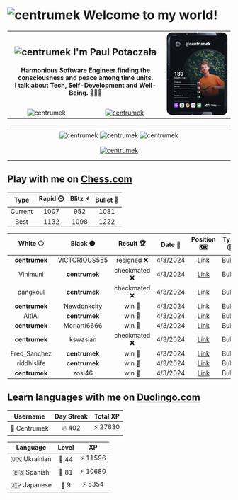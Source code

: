 <h1>
  <img
    src="https://emojis.slackmojis.com/emojis/images/1531849430/4246/blob-sunglasses.gif"
    width="30"
    alt="centrumek"
  />
  Welcome to my world!
</h1>

<table>
  <tbody>
    <tr>
      <td align="center" width="70%" colspan="2">
        <h2>
          <img
            src="https://raw.githubusercontent.com/MartinHeinz/MartinHeinz/master/wave.gif"
            width="30px"
            alt="centrumek"
          />
          I'm Paul Potaczała
        </h2>
        <h4>
          Harmonious Software Engineer finding the consciousness and peace among time units.
          <br/>
          I talk about Tech, Self-Development and Well-Being. 🌿🧘🚀
        </h4>
      </td>
      <td width="30%" rowspan="2">
        <a href="https://app.daily.dev/centrumek">
          <img
            src="./devcard.svg"
            alt="centrumek"
          />
        </a>
      </td>
    </tr>
    <tr align="center">
      <td>
        <img
          src="https://komarev.com/ghpvc/?username=centrumek&label=visitors&color=0e75b6&style=flat"
          alt="centrumek"
        >
      </td>
      <td>
        <a href="https://stackoverflow.com/users/14496012/centrumek">
          <img
            src="https://stackoverflow.com/users/flair/14496012.png?theme=dark"
            alt="centrumek"
          >
        </a>
      </td>
    </tr>
  </tbody>
</table>

---
<div align="center">
  <img 
    src="https://github-readme-stats.vercel.app/api?username=centrumek&show_icons=true&count_private=true&theme=dark&hide_border=true&hide=issues,contribs&bg_color=00000000"
    alt="centrumek"
  />
  <img
    src="https://github-readme-stats.vercel.app/api/top-langs/?username=centrumek&layout=compact&hide_border=true&theme=dark&bg_color=00000000&langs_count=6&exclude_repo=air-statistic-app"
    alt="centrumek"
  />
  <img 
    src="https://github-readme-streak-stats.herokuapp.com?user=centrumek&theme=dark&hide_border=true&background=FFFFFF00"
    alt="centrumek"
  />
  <br/>
  <br/>
  <a href="https://www.buymeacoffee.com/centrumek">
    <img
      src="https://cdn.buymeacoffee.com/buttons/v2/default-orange.png"
      height="50"
      width="210"
      alt="centrumek"
    />
  </a>
</div>

---

## Play with me on [Chess.com](https://www.chess.com/member/centrumek)

<div align="center">
<!--START_SECTION:chessStats-->
<!-- Automatically generated with https://github.com/Balastrong/chess-stats-action -->

| Type | Rapid ⏲️ | Blitz ⚡ | Bullet 🔫 |
|:---:|:---:|:---:|:---:|
| Current | 1007 | 952 | 1081 |
| Best | 1132 | 1098 | 1222 |

| White ⚪ | Black ⚫ | Result 🏆 | Date 📅 | Position 🗺️ | Type 🕕 |
|:---:|:---:|:---:|:---:|:---:|:---:|
| **centrumek** | VICTORIOUS555 | resigned ❌ | 4/3/2024 | <a href="http://www.ee.unb.ca/cgi-bin/tervo/fen.pl?select=r3k2r/pp3ppp/2p5/3p1b2/1P3P2/2P1P3/P2B4/4R1K1 w kq -">Link</a> | Bullet |
| Vinimuni | **centrumek** | checkmated ❌ | 4/3/2024 | <a href="http://www.ee.unb.ca/cgi-bin/tervo/fen.pl?select=8/2p5/Qk1p4/1P2p3/1P1nP3/3P1q2/5P2/2R2K2 b - -">Link</a> | Bullet |
| pangkoul | **centrumek** | checkmated ❌ | 4/3/2024 | <a href="http://www.ee.unb.ca/cgi-bin/tervo/fen.pl?select=rnk4r/ppQ3p1/2p1N3/2b3qp/8/2N1P3/PPP4P/R1B2R1K b - -">Link</a> | Bullet |
| **centrumek** | Newdonkcity | win 🥇 | 4/3/2024 | <a href="http://www.ee.unb.ca/cgi-bin/tervo/fen.pl?select=3R2r1/2r2k1p/p1p3p1/P1b2pP1/2K4P/q3p3/1N6/3R4 b - -">Link</a> | Bullet |
| AltiAl | **centrumek** | win 🥇 | 4/3/2024 | <a href="http://www.ee.unb.ca/cgi-bin/tervo/fen.pl?select=8/8/3k2n1/p1pPb3/1pP1P2p/1P5P/P2q2P1/7K w - -">Link</a> | Bullet |
| **centrumek** | Moriarti6666 | win 🥇 | 4/3/2024 | <a href="http://www.ee.unb.ca/cgi-bin/tervo/fen.pl?select=r1b1kb1r/1p1p2pp/2n1p3/p1p2p2/2P2P2/P4N2/1P2Q1PP/RNB1KB1R b KQkq -">Link</a> | Bullet |
| **centrumek** | kswasian | checkmated ❌ | 4/3/2024 | <a href="http://www.ee.unb.ca/cgi-bin/tervo/fen.pl?select=5k1r/5ppp/2p1pn2/3p4/1qbP4/3KPN2/r4PPP/5B1R w - -">Link</a> | Bullet |
| Fred_Sanchez | **centrumek** | win 🥇 | 4/3/2024 | <a href="http://www.ee.unb.ca/cgi-bin/tervo/fen.pl?select=8/3k3q/p7/1p6/5P1K/PP3B1P/2P5/8 w - -">Link</a> | Bullet |
| riddhislife | **centrumek** | win 🥇 | 4/3/2024 | <a href="http://www.ee.unb.ca/cgi-bin/tervo/fen.pl?select=8/8/1k2p3/3p1p2/1P1P4/r1K1P3/q7/8 w - -">Link</a> | Bullet |
| **centrumek** | zosi46 | win 🥇 | 4/3/2024 | <a href="http://www.ee.unb.ca/cgi-bin/tervo/fen.pl?select=2k4Q/1p4R1/p1p5/P7/8/2P5/8/7K b - -">Link</a> | Bullet |

<!--END_SECTION:chessStats-->
</div>

## Learn languages with me on [Duolingo.com](https://www.duolingo.com/profile/Centrumek)

<div align="center">
<!--START_SECTION:duolingoStats-->
<!-- Automatically generated with https://github.com/centrumek/duolingo-readme-stats-->

| Username | Day Streak | Total XP |
|:---:|:---:|:---:|
| 👤 Centrumek | 🔥 402 | ⚡ 27630 |

| Language | Level | XP |
|:---:|:---:|:---:|
| 🇺🇦 Ukrainian | 👑 44 | ⚡ 11596 |
| 🇪🇸 Spanish | 👑 81 | ⚡ 10680 |
| 🇯🇵 Japanese | 👑 9 | ⚡ 5354 |

<!--END_SECTION:duolingoStats-->
</div>
<!--
**centrumek/centrumek** is a ✨ _special_ ✨ repository because its `README.md` (this file) appears on your GitHub profile.

Here are some ideas to get you started:

- 🔭 I’m currently working on ...
- 🌱 I’m currently learning ...
- 👯 I’m looking to collaborate on ...
- 🤔 I’m looking for help with ...
- 💬 Ask me about ...
- 📫 How to reach me: ...
- 😄 Pronouns: ...
- ⚡ Fun fact: ...
-->
